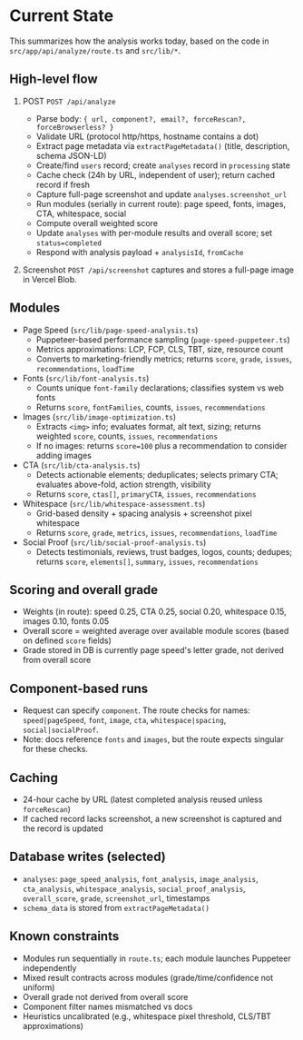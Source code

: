 # Current State

This summarizes how the analysis works today, based on the code in `src/app/api/analyze/route.ts` and `src/lib/*`.

## High-level flow
1. POST `POST /api/analyze`
   - Parse body: `{ url, component?, email?, forceRescan?, forceBrowserless? }`
   - Validate URL (protocol http/https, hostname contains a dot)
   - Extract page metadata via `extractPageMetadata()` (title, description, schema JSON-LD)
   - Create/find `users` record; create `analyses` record in `processing` state
   - Cache check (24h by URL, independent of user); return cached record if fresh
   - Capture full-page screenshot and update `analyses.screenshot_url`
   - Run modules (serially in current route): page speed, fonts, images, CTA, whitespace, social
   - Compute overall weighted score
   - Update `analyses` with per-module results and overall score; set `status=completed`
   - Respond with analysis payload + `analysisId`, `fromCache`

2. Screenshot `POST /api/screenshot` captures and stores a full-page image in Vercel Blob.

## Modules
- Page Speed (`src/lib/page-speed-analysis.ts`)
  - Puppeteer-based performance sampling (`page-speed-puppeteer.ts`)
  - Metrics approximations: LCP, FCP, CLS, TBT, size, resource count
  - Converts to marketing-friendly metrics; returns `score`, `grade`, `issues`, `recommendations`, `loadTime`
- Fonts (`src/lib/font-analysis.ts`)
  - Counts unique `font-family` declarations; classifies system vs web fonts
  - Returns `score`, `fontFamilies`, counts, `issues`, `recommendations`
- Images (`src/lib/image-optimization.ts`)
  - Extracts `<img>` info; evaluates format, alt text, sizing; returns weighted `score`, counts, `issues`, `recommendations`
  - If no images: returns `score=100` plus a recommendation to consider adding images
- CTA (`src/lib/cta-analysis.ts`)
  - Detects actionable elements; deduplicates; selects primary CTA; evaluates above-fold, action strength, visibility
  - Returns `score`, `ctas[]`, `primaryCTA`, `issues`, `recommendations`
- Whitespace (`src/lib/whitespace-assessment.ts`)
  - Grid-based density + spacing analysis + screenshot pixel whitespace
  - Returns `score`, `grade`, `metrics`, `issues`, `recommendations`, `loadTime`
- Social Proof (`src/lib/social-proof-analysis.ts`)
  - Detects testimonials, reviews, trust badges, logos, counts; dedupes; returns `score`, `elements[]`, `summary`, `issues`, `recommendations`

## Scoring and overall grade
- Weights (in route): speed 0.25, CTA 0.25, social 0.20, whitespace 0.15, images 0.10, fonts 0.05
- Overall score = weighted average over available module scores (based on defined `score` fields)
- Grade stored in DB is currently page speed's letter grade, not derived from overall score

## Component-based runs
- Request can specify `component`. The route checks for names: `speed|pageSpeed`, `font`, `image`, `cta`, `whitespace|spacing`, `social|socialProof`.
- Note: docs reference `fonts` and `images`, but the route expects singular for these checks.

## Caching
- 24-hour cache by URL (latest completed analysis reused unless `forceRescan`)
- If cached record lacks screenshot, a new screenshot is captured and the record is updated

## Database writes (selected)
- `analyses`: `page_speed_analysis`, `font_analysis`, `image_analysis`, `cta_analysis`, `whitespace_analysis`, `social_proof_analysis`, `overall_score`, `grade`, `screenshot_url`, timestamps
- `schema_data` is stored from `extractPageMetadata()`

## Known constraints
- Modules run sequentially in `route.ts`; each module launches Puppeteer independently
- Mixed result contracts across modules (grade/time/confidence not uniform)
- Overall grade not derived from overall score
- Component filter names mismatched vs docs
- Heuristics uncalibrated (e.g., whitespace pixel threshold, CLS/TBT approximations) 